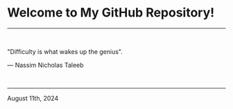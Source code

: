 # Welcome to My GitHub Repository!

---

<br>

"Difficulty is what wakes up the genius"\.

― Nassim Nicholas Taleeb
 
</br>

---
August 11th, 2024
